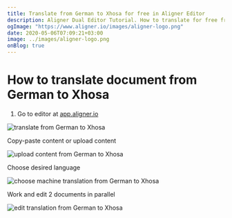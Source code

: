 ```yaml
---
title: Translate from German to Xhosa for free in Aligner Editor
description: Aligner Dual Editor Tutorial. How to translate for free from German to Xhosa. Aligner is multilingual document management platform. 
ogImage: "https://www.aligner.io/images/aligner-logo.png"
date: 2020-05-06T07:09:21+03:00
image: ../images/aligner-logo.png
onBlog: true
---
```


# How to translate document from German to Xhosa

1. Go to editor at [app.aligner.io](https://app.aligner.io "Aligner App web page")

![translate from German to Xhosa](../aligner-blank-editor.png "translate from German to Xhosa")

Copy-paste content or upload content

![upload content from German to Xhosa](../aligner-uploaded-document.png "upload content from German to Xhosa")

Choose desired language

![choose machine translation from German to Xhosa](../aligner-language-dropdown.png "choose machine translation from German to Xhosa")

Work and edit 2 documents in parallel

![edit translation from German to Xhosa](../aligner-double-sitded-editor.png "edit translation from German to Xhosa")

